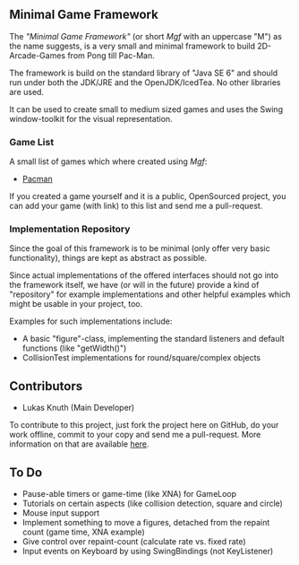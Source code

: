 ## Minimal Game Framework

The *"Minimal Game Framework"* (or short *Mgf* with an uppercase "M") as the name suggests, is a very small and minimal framework to build 2D-Arcade-Games from Pong till Pac-Man.

The framework is build on the standard library of "Java SE 6" and should run under both the JDK/JRE and the OpenJDK/IcedTea. No other libraries are used.

It can be used to create small to medium sized games and uses the Swing window-toolkit for the visual representation.

### Game List

A small list of games which where created using *Mgf*:

* [Pacman](https://bitbucket.org/LukasKnuth/pacman)

If you created a game yourself and it is a public, OpenSourced project, you can add your game (with link) to this list and send me a pull-request.

### Implementation Repository

Since the goal of this framework is to be minimal (only offer very basic functionality), things are kept as abstract as possible.

Since actual implementations of the offered interfaces should not go into the framework itself, we have (or will in the future) provide a kind of "repository" for example implementations and other helpful examples which might be usable in your project, too.

Examples for such implementations include:

* A basic "figure"-class, implementing the standard listeners and default functions (like "getWidth()")
* CollisionTest implementations for round/square/complex objects

## Contributors

* Lukas Knuth (Main Developer)

To contribute to this project, just fork the project here on GitHub, do your work offline, commit to your copy and send me a pull-request. More information on that are available [here](http://git-scm.com/book/en/Distributed-Git-Contributing-to-a-Project).

## To Do

* Pause-able timers or game-time (like XNA) for GameLoop
* Tutorials on certain aspects (like collision detection, square and circle)
* Mouse input support
* Implement something to move a figures, detached from the repaint count (game time, XNA example)
* Give control over repaint-count (calculate rate vs. fixed rate)
* Input events on Keyboard by using SwingBindings (not KeyListener)